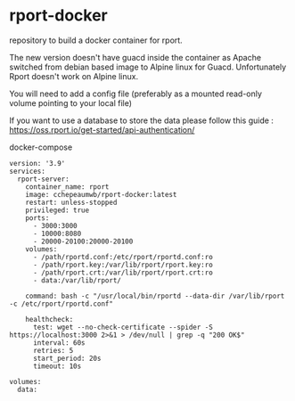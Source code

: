 # rport-docker
repository to build a docker container for rport.

The new version doesn't have guacd inside the container as Apache switched from debian based image to Alpine linux for Guacd. Unfortunately Rport doesn't work on Alpine linux.

You will need to add a config file (preferably as a mounted read-only volume pointing to your local file)

If you want to use a database to store the data please follow this guide : https://oss.rport.io/get-started/api-authentication/

docker-compose
```
version: '3.9'
services:
  rport-server:
    container_name: rport
    image: cchepeaumwb/rport-docker:latest
    restart: unless-stopped
    privileged: true
    ports:
      - 3000:3000
      - 10000:8080
      - 20000-20100:20000-20100
    volumes:
      - /path/rportd.conf:/etc/rport/rportd.conf:ro
      - /path/rport.key:/var/lib/rport/rport.key:ro
      - /path/rport.crt:/var/lib/rport/rport.crt:ro
      - data:/var/lib/rport/
    
    command: bash -c "/usr/local/bin/rportd --data-dir /var/lib/rport -c /etc/rport/rportd.conf"
      
    healthcheck:
      test: wget --no-check-certificate --spider -S https://localhost:3000 2>&1 > /dev/null | grep -q "200 OK$"
      interval: 60s
      retries: 5
      start_period: 20s
      timeout: 10s

volumes:
  data:
